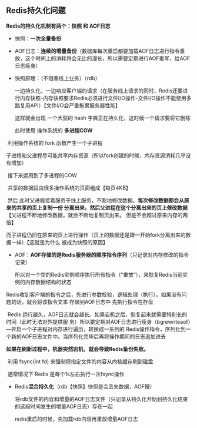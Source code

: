 ## Redis持久化问题

**Redis的持久化机制有两个：快照 和 AOF日志**

- 快照：**一次全量备份**

- AOF日志：**连续的增量备份**（数据库每次重启都要加载AOF日志进行指令重放，这个时间上的消耗将会无比的漫长，所以需要定期进行AOF重写，给AOF日志瘦身）



- 快照原理：（不阻塞线上业务）（rdb）

  一边持久化，一边响应客户端的请求（在服务线上请求的同时，Redis还要进行内存快照-内存快照要求Redis必须进行文件I/O操作-文件I/O操作不能使用多路复用API）【文件I/O会严重拖累服务器性能】

  这样就会出现 一个大型的 hash 字典正在持久化，这时候一个请求要将它删除

  此时使用 操作系统的 **多进程COW**



​		利用操作系统的 fork 函数产生一个子进程

​		子进程和父进程尽可能共享内存资源（所以fork创建的时候，内存资源消耗几乎没有增加）

​		接下来运用到了多进程的COW

​		共享的数据段由很多操作系统的页面组成【每页4KB】

​		然后 此时父进程接着服务于线上服务，不断地修改数据。**每次修改数据都会从原来的共享的页上复制一份		分离出来，然后父进程在这个分离出来的页上修改数据**【父进程不断地修改数据，就会不断地复制页出来。		但是不会超过原来内存的两倍】

​		而子进程仍旧在原来的页上进行操作（页上的数据还是跟一开始fork分离出来的数据一样）【这就是为什么		被成为快照的原因】



- AOF：**AOF存储的是Redis服务器的顺序指令序列**（只记录对内存修改的指令记录）

  所以对一个空的Redis实例顺序执行所有指令（“重放”），来恢复Redis当前实例的内存数据结构的状态



​		Redis收到客户端的指令之后，先进行参数校验，逻辑处理（执行）。如果没有问题的话，就会将该指令文本		存储到AOF日志中	先执行指令在存盘

​		Redis 运行越久，AOF日志就会越长。如果宕机之后，恢复起来就需要特别长的时间（此时无法对外提供服		务）所以要定期对AOF日志进行瘦身（bgrewriteaof）—开启一个子进程对内存进行遍历，转换成一系列的		Redis操作指令，序列化到一个新的AOF日志文件中。当序列化完毕后再将操作期间的日志追加进去



​		**如果在刷新过程中，机器突然宕机，就会导致Redis备份失败。**

​		利用 fsync(int fd)  来强制将指定文件的内容从内核缓存刷到磁盘

​		通常情况下 Redis 是每个1s左右执行一次fsync操作



- Redis**混合持久化**（rdb【快照】快但是会丢失数据，AOF慢）

  将rdb文件的内容和增量的AOF日志文件（只记录从持久化开始到持久化结束的这段时间发生的增量AOF日志）存在一起

  redis重启的时候，先加载rdb内容再重放增量AOF日志

